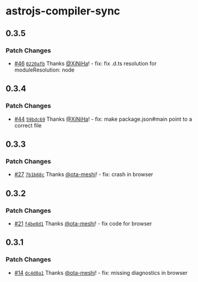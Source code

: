 # astrojs-compiler-sync

## 0.3.5

### Patch Changes

- [#46](https://github.com/ota-meshi/astrojs-compiler-sync/pull/46) [`0220afb`](https://github.com/ota-meshi/astrojs-compiler-sync/commit/0220afbbcd61cd2b20eae3137b710fe98b48bfb3) Thanks [@XiNiHa](https://github.com/XiNiHa)! - fix: fix .d.ts resolution for moduleResolution: node

## 0.3.4

### Patch Changes

- [#44](https://github.com/ota-meshi/astrojs-compiler-sync/pull/44) [`59bdc69`](https://github.com/ota-meshi/astrojs-compiler-sync/commit/59bdc69a3aa928801f9cdbee59a00c73a6a56ded) Thanks [@XiNiHa](https://github.com/XiNiHa)! - fix: make package.json#main point to a correct file

## 0.3.3

### Patch Changes

- [#27](https://github.com/ota-meshi/astrojs-compiler-sync/pull/27) [`7b1b68c`](https://github.com/ota-meshi/astrojs-compiler-sync/commit/7b1b68cf22485025e88eb9794f0e89215da2e579) Thanks [@ota-meshi](https://github.com/ota-meshi)! - fix: crash in browser

## 0.3.2

### Patch Changes

- [#21](https://github.com/ota-meshi/astrojs-compiler-sync/pull/21) [`f4be0d1`](https://github.com/ota-meshi/astrojs-compiler-sync/commit/f4be0d13dddbfbeb6f574e3d8df56f26c2b7877d) Thanks [@ota-meshi](https://github.com/ota-meshi)! - fix code for browser

## 0.3.1

### Patch Changes

- [#14](https://github.com/ota-meshi/astrojs-compiler-sync/pull/14) [`dc4d0a1`](https://github.com/ota-meshi/astrojs-compiler-sync/commit/dc4d0a15aad4c6865e9ada37c0adc821342e18d9) Thanks [@ota-meshi](https://github.com/ota-meshi)! - fix: missing diagnostics in browser
